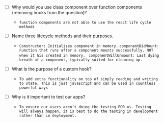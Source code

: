 - [ ] Why would you use class component over function components (removing hooks from the question)?

    - `function components are not able to use the react life cycle methods`

- [ ] Name three lifecycle methods and their purposes.

    - `Constructor: Initializes component in memory.` 
      `componentDidMount: Function that runs after a component mounts successfully, NOT when it his created in memory. `
      `componentWillUnmount: Last dying breath of a component, typically suited for cleaning up.`

- [ ] What is the purpose of a custom hook?

    - `To add extra functionality on top of simply reading and writing to state. This is just javascript and can be used in countless powerful ways`

- [ ] Why is it important to test our apps?

    - `To ensure our users aren't doing the testing FOR us. Testing will always happen, it is best to do the testing in development rather than in deployment.`

